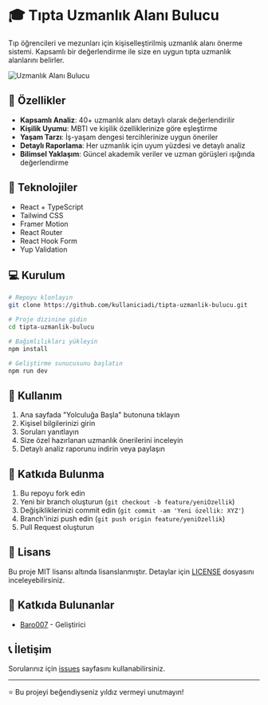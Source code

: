 # 🎓 Tıpta Uzmanlık Alanı Bulucu

Tıp öğrencileri ve mezunları için kişiselleştirilmiş uzmanlık alanı önerme sistemi. Kapsamlı bir değerlendirme ile size en uygun tıpta uzmanlık alanlarını belirler.

![Uzmanlık Alanı Bulucu](https://images.unsplash.com/photo-1576091160550-2173dba999ef?auto=format&fit=crop&q=80&w=2000)

## 🌟 Özellikler

- **Kapsamlı Analiz**: 40+ uzmanlık alanı detaylı olarak değerlendirilir
- **Kişilik Uyumu**: MBTI ve kişilik özelliklerinize göre eşleştirme
- **Yaşam Tarzı**: İş-yaşam dengesi tercihlerinize uygun öneriler
- **Detaylı Raporlama**: Her uzmanlık için uyum yüzdesi ve detaylı analiz
- **Bilimsel Yaklaşım**: Güncel akademik veriler ve uzman görüşleri ışığında değerlendirme

## 🚀 Teknolojiler

- React + TypeScript
- Tailwind CSS
- Framer Motion
- React Router
- React Hook Form
- Yup Validation

## 💻 Kurulum

```bash
# Repoyu klonlayın
git clone https://github.com/kullaniciadi/tipta-uzmanlik-bulucu.git

# Proje dizinine gidin
cd tipta-uzmanlik-bulucu

# Bağımlılıkları yükleyin
npm install

# Geliştirme sunucusunu başlatın
npm run dev
```

## 📱 Kullanım

1. Ana sayfada "Yolculuğa Başla" butonuna tıklayın
2. Kişisel bilgilerinizi girin
3. Soruları yanıtlayın
4. Size özel hazırlanan uzmanlık önerilerini inceleyin
5. Detaylı analiz raporunu indirin veya paylaşın

## 🤝 Katkıda Bulunma

1. Bu repoyu fork edin
2. Yeni bir branch oluşturun (`git checkout -b feature/yeniOzellik`)
3. Değişikliklerinizi commit edin (`git commit -am 'Yeni özellik: XYZ'`)
4. Branch'inizi push edin (`git push origin feature/yeniOzellik`)
5. Pull Request oluşturun

## 📄 Lisans

Bu proje MIT lisansı altında lisanslanmıştır. Detaylar için [LICENSE](LICENSE) dosyasını inceleyebilirsiniz.

## 👥 Katkıda Bulunanlar

- [Baro007](https://github.com/kullaniciadi) - Geliştirici

## 📞 İletişim

Sorularınız için [issues](https://github.com/kullaniciadi/tipta-uzmanlik-bulucu/issues) sayfasını kullanabilirsiniz.

---
⭐️ Bu projeyi beğendiyseniz yıldız vermeyi unutmayın!
